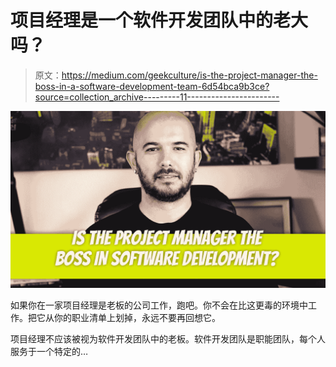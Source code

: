 # 项目经理是一个软件开发团队中的老大吗？

> 原文：<https://medium.com/geekculture/is-the-project-manager-the-boss-in-a-software-development-team-6d54bca9b3ce?source=collection_archive---------11----------------------->

![](img/3e5eb8efc7a61a02aef611bf1c77efad.png)

如果你在一家项目经理是老板的公司工作，跑吧。你不会在比这更毒的环境中工作。把它从你的职业清单上划掉，永远不要再回想它。

项目经理不应该被视为软件开发团队中的老板。软件开发团队是职能团队，每个人服务于一个特定的…